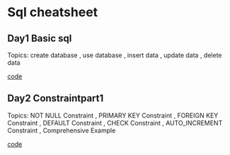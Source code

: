 <h1>Sql cheatsheet</h1>

<h2>Day1 Basic sql</h2>
<p>Topics: create database  , use database , insert data , update data , delete data</p>
<a href="https://github.com/ShubhanshuMohanty/sm-mysql/blob/main/Basic_sql/day1_sql.md">code</a>

<h2>Day2 Constraintpart1</h2>
<p>Topics: NOT NULL Constraint , PRIMARY KEY Constraint , FOREIGN KEY Constraint , DEFAULT Constraint , CHECK Constraint , AUTO_INCREMENT Constraint , Comprehensive Example
 </p>
<a href="https://github.com/ShubhanshuMohanty/sm-mysql/blob/main/Basic_sql/day2_Constraintpart1.md">code</a>

